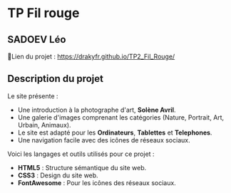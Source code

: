 # TP Fil rouge
## SADOEV Léo
📝Lien du projet : https://drakyfr.github.io/TP2_Fil_Rouge/

## Description du projet

Le site présente :
- Une introduction à la photographe d'art, **Solène Avril**.
- Une galerie d'images comprenant les catégories (Nature, Portrait, Art, Urbain, Animaux).
- Le site est adapté pour les **Ordinateurs**, **Tablettes** et **Telephones**.
- Une navigation facile avec des icônes de réseaux sociaux.

Voici les langages et outils utilisés pour ce projet :
- **HTML5** : Structure sémantique du site web.
- **CSS3** : Design du site web.
- **FontAwesome** : Pour les icônes des réseaux sociaux.
